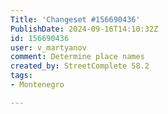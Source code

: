 ```yaml
---
Title: 'Changeset #156690436'
PublishDate: 2024-09-16T14:10:32Z
id: 156690436
user: v_martyanov
comment: Determine place names
created_by: StreetComplete 58.2
tags:
- Montenegro

---
```

